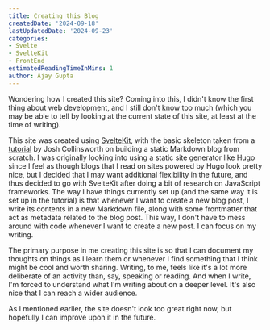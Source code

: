 ```yaml
---
title: Creating this Blog
createdDate: '2024-09-18'
lastUpdatedDate: '2024-09-23'
categories:
- Svelte
- SvelteKit
- FrontEnd
estimatedReadingTimeInMins: 1
author: Ajay Gupta
---
```


Wondering how I created this site? Coming into this, I didn't know the first thing about web development, and I still don't know too much (which you may be able to tell by looking at the current state of this site, at least at the time of writing). 

This site was created using [SvelteKit](https://kit.svelte.dev/), with the basic skeleton taken from a [tutorial](https://joshcollinsworth.com/blog/build-static-sveltekit-markdown-blog) by Josh Collinsworth on building a static Markdown blog from scratch. I was originally looking into using a static site generator like Hugo since I feel as though blogs that I read on sites powered by Hugo look pretty nice, but I decided that I may want additional flexibility in the future, and thus decided to go with SvelteKit after doing a bit of research on JavaScript frameworks. The way I have things currently set up (and the same way it is set up in the tutorial) is that whenever I want to create a new blog post, I write its contents in a new Markdown file, along with some frontmatter that act as metadata related to the blog post. This way, I don't have to mess around with code whenever I want to create a new post. I can focus on my writing. 

The primary purpose in me creating this site is so that I can document my thoughts on things as I learn them or whenever I find something that I think might be cool and worth sharing. Writing, to me, feels like it's a lot more deliberate of an activity than, say, speaking or reading. And when I write, I'm forced to understand what I'm writing about on a deeper level. It's also nice that I can reach a wider audience. 

As I mentioned earlier, the site doesn't look too great right now, but hopefully I can improve upon it in the future. 

